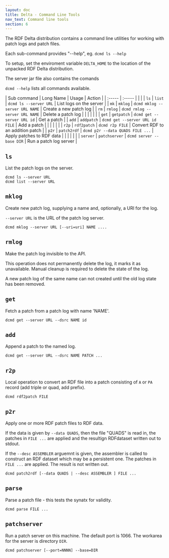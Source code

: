```yaml
---
layout: doc
title: Delta - Command Line Tools
nav_text: Command line tools
section: 6
---
```


The RDF Delta distribution contains a command line utilities for working with
patch logs and patch files.

Each sub-command provides "--help", eg. `dcmd ls --help`

To setup, set the enviroment variable `DELTA_HOME` to the location of
the unpacked RDF Delta distribution. 

The server jar file also contains the comands

`dcmd --help` lists all commands available.

| Sub command | Long Name | Usage | Action |
| :-----  | :-----        |  |  |
| `ls`    | `list`        | `dcmd ls --server URL`            | List logs on the server |
| `mk`    | `mklog`       | `dcmd mklog --server URL NAME`    | Create a new patch log |
| `rm`    | `rmlog`       | `dcmd rmlog --server URL NAME`    | Delete a patch log |
| | | | |
| `get`   | `getpatch`    | `dcmd get --server URL id`        | Get a patch |
| `add`   | `addpatch`    | `dcmd get --server URL id FILE`   | Add a patch |
| | | | |
| `r2p`   | `rdf2patch`   | `dcmd r2p FILE`                   | Convert RDF to an addition patch |
| `p2r`   | `patch2rdf`   | `dcmd p2r --data QUADS FILE ...`  | Apply patches to RDF data |
| | | | |
| `server` | `patchserver` | `dcmd server --base DIR`         | Run a patch log server |


## `ls` 

List the patch logs on the server.

    dcmd ls --server URL
    dcmd list --server URL

## `mklog`

Create new patch log, supplying a name and, optionally, a URI for the log.

`--server URL` is the URL of the patch log server.

    dcmd mklog --server URL [--uri=uri] NAME ....

## `rmlog`

Make the patch log invisible to the API.

This operation does not permanently delete the log, it marks it as
unavailable. Manual cleanup is required to delete the state of the log.

A new patch log of the same name can not created until the old log state
has been removed.

## `get`

Fetch a patch from a patch log with name 'NAME'.

    dcmd get --server URL --dsrc NAME id

## `add`

Append a patch to the named log.

    dcmd get --server URL --dsrc NAME PATCH ...

## `r2p`

Local operation to convert an RDF file into a patch consisting of `A` or
`PA` record (add triple or quad, add prefix).

    dcmd rdf2patch FILE

## `p2r`

Apply one or more RDF patch files to RDF data.

If the data is given by `--data QUADS`, then the file "QUADS" is read in,
the patches in `FILE ...` are applied and the resultign RDFdataset written out to stdout.

If the `--desc ASSEMBLER` arguemnt is given, the assembler is called to
construct an RDF dataset which may be a persistent one. The patches in
`FILE ...` are applied. The result is not written out.

    dcmd patch2rdf [--data QUADS | --desc ASSEMBLER ] FILE ...

## `parse`

Parse a patch file - this tests the synatx for validity.

    dcmd parse FILE ...

## `patchserver`

Run a patch server on this machine. The default port is 1066. The
workarea for the server is directory `DIR`.

    dcmd patchserver [--port=NNNN] --base=DIR
